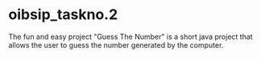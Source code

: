 # oibsip_taskno.2
The fun and easy project "Guess The Number" is a short java project that allows the user to guess the number generated by the computer.
